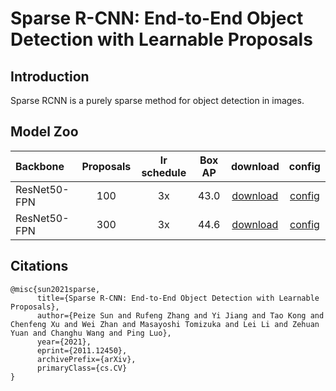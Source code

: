 # Sparse R-CNN: End-to-End Object Detection with Learnable Proposals


## Introduction
Sparse RCNN is a purely sparse method for object detection in images.


## Model Zoo

| Backbone        | Proposals | lr schedule | Box AP | download   | config |
| :-------------- | :-----: | :------------: | :-----: | :-----: | :-----: |
| ResNet50-FPN | 100 | 3x |  43.0  | [download]() | [config](./sparse_rcnn_r50_fpn_3x_pro100_coco.yml) |
| ResNet50-FPN | 300 | 3x |  44.6  | [download]() | [config](./sparse_rcnn_r50_fpn_3x_pro100_coco.yml) |

## Citations
```
@misc{sun2021sparse,
      title={Sparse R-CNN: End-to-End Object Detection with Learnable Proposals},
      author={Peize Sun and Rufeng Zhang and Yi Jiang and Tao Kong and Chenfeng Xu and Wei Zhan and Masayoshi Tomizuka and Lei Li and Zehuan Yuan and Changhu Wang and Ping Luo},
      year={2021},
      eprint={2011.12450},
      archivePrefix={arXiv},
      primaryClass={cs.CV}
}
```
